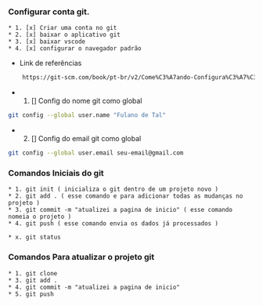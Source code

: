 ### Configurar conta git.
    * 1. [x] Criar uma conta no git
    * 2. [x] baixar o aplicativo git
    * 3. [x] baixar vscode
    * 4. [x] configurar o navegador padrão

* Link de referências
```sh
    https://git-scm.com/book/pt-br/v2/Come%C3%A7ando-Configura%C3%A7%C3%A3o-Inicial-do-Git
```

* 1. [] Config do nome git como global 
```sh 
git config --global user.name "Fulano de Tal"
```

* 2. [] Config do email git como global
```sh
git config --global user.email seu-email@gmail.com
```

### Comandos Iniciais do git
    * 1. git init ( inicializa o git dentro de um projeto novo )
    * 2. git add . ( esse comando e para adicionar todas as mudanças no projeto )
    * 3. git commit -m "atualizei a pagina de inicio" ( esse comando nomeia o projeto )
    * 4. git push ( esse comando envia os dados já processados )

    * x. git status

### Comandos Para atualizar o projeto git
    * 1. git clone
    * 3. git add .
    * 4. git commit -m "atualizei a pagina de inicio"
    * 5. git push
